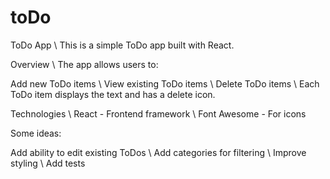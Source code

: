 # toDo

ToDo App \\
This is a simple ToDo app built with React. 

Overview \\
The app allows users to:

Add new ToDo items \\ 
View existing ToDo items \\
Delete ToDo items \\ 
Each ToDo item displays the text and has a delete icon.

Technologies \\
React - Frontend framework \\
Font Awesome - For icons

Some ideas:

Add ability to edit existing ToDos \\
Add categories for filtering \\ 
Improve styling \\
Add tests
